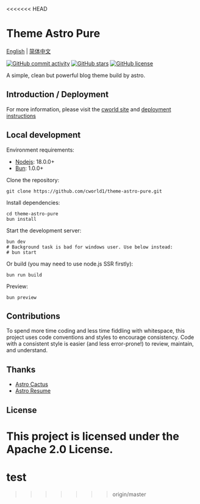 <<<<<<< HEAD
# Theme Astro Pure

[English](./README.md) | [简体中文](./README-zh-CN.md)

[![GitHub commit activity](https://img.shields.io/github/commit-activity/t/cworld1/theme-astro-pure?label=commits&style=flat-square)](https://github.com/cworld1/theme-astro-pure/commits)
[![GitHub stars](https://img.shields.io/github/stars/cworld1/theme-astro-pure?style=flat-square)](https://github.com/cworld1/theme-astro-pure/stargazers)
[![GitHub license](https://img.shields.io/github/license/cworld1/theme-astro-pure?style=flat-square)](https://github.com/cworld1/theme-astro-pure/blob/main/LICENSE)

A simple, clean but powerful blog theme build by astro.

## Introduction / Deployment

For more information, please visit the [cworld site](https://cworld.top/blog/theme-resume) and [deployment instructions](https://theme-astro-pure.vercel.app/blog/customize)

## Local development

Environment requirements:

- [Nodejs](https://nodejs.org/): 18.0.0+
- [Bun](https://bun.sh/): 1.0.0+

Clone the repository:

```shell
git clone https://github.com/cworld1/theme-astro-pure.git
```

Install dependencies:

```shell
cd theme-astro-pure
bun install
```

Start the development server:

```shell
bun dev
# Background task is bad for windows user. Use below instead:
# bun start
```

Or build (you may need to use node.js SSR firstly):

```shell
bun run build
```

Preview:

```shell
bun preview
```

## Contributions

To spend more time coding and less time fiddling with whitespace, this project uses code conventions and styles to encourage consistency. Code with a consistent style is easier (and less error-prone!) to review, maintain, and understand.

## Thanks

- [Astro Cactus](https://github.com/chrismwilliams/astro-theme-cactus)
- [Astro Resume](https://github.com/srleom/astro-theme-resume)

## License

This project is licensed under the Apache 2.0 License.
=======
# test
>>>>>>> origin/master
